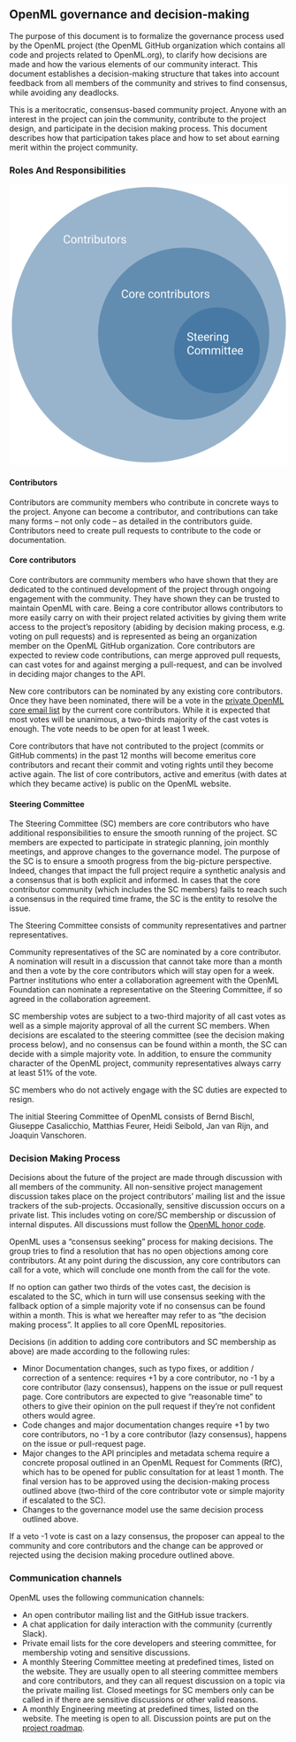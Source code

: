 ## OpenML governance and decision-making

The purpose of this document is to formalize the governance process used by the OpenML project (the OpenML GitHub organization which contains all code and projects related to OpenML.org), to clarify how decisions are made and how the various elements of our community interact. This document establishes a decision-making structure that takes into account feedback from all members of the community and strives to find consensus, while avoiding any deadlocks.

This is a meritocratic, consensus-based community project. Anyone with an interest in the project can join the community, contribute to the project design, and participate in the decision making process. This document describes how that participation takes place and how to set about earning merit within the project community.


### Roles And Responsibilities

![OpenML governance](img/community/misc/OpenML-governance.png)



#### Contributors

Contributors are community members who contribute in concrete ways to the project. Anyone can become a contributor, and contributions can take many forms – not only code – as detailed in the contributors guide. Contributors need to create pull requests to contribute to the code or documentation.


#### Core contributors

Core contributors are community members who have shown that they are dedicated to the continued development of the project through ongoing engagement with the community. They have shown they can be trusted to maintain OpenML with care. Being a core contributor allows contributors to more easily carry on with their project related activities by giving them write access to the project’s repository (abiding by decision making process, e.g. voting on pull requests) and is represented as being an organization member on the OpenML GitHub organization. Core contributors are expected to review code contributions, can merge approved pull requests, can cast votes for and against merging a pull-request, and can be involved in deciding major changes to the API.

New core contributors can be nominated by any existing core contributors. Once they have been nominated, there will be a vote in the [private OpenML core email list](https://lists.lrz.de/mailman/listinfo/openml-core) by the current core contributors. While it is expected that most votes will be unanimous, a two-thirds majority of the cast votes is enough. The vote needs to be open for at least 1 week.

Core contributors that have not contributed to the project (commits or GitHub comments) in the past 12 months will become emeritus core contributors and recant their commit and voting rights until they become active again. The list of core contributors, active and emeritus (with dates at which they became active) is public on the OpenML website.


#### Steering Committee

The Steering Committee (SC) members are core contributors who have additional responsibilities to ensure the smooth running of the project. SC members are expected to participate in strategic planning, join monthly meetings, and approve changes to the governance model. The purpose of the SC is to ensure a smooth progress from the big-picture perspective. Indeed, changes that impact the full project require a synthetic analysis and a consensus that is both explicit and informed. In cases that the core contributor community (which includes the SC members) fails to reach such a consensus in the required time frame, the SC is the entity to resolve the issue. 

The Steering Committee consists of community representatives and partner representatives.

Community representatives of the SC are nominated by a core contributor. A nomination will result in a discussion that cannot take more than a month and then a vote by the core contributors which will stay open for a week. Partner institutions who enter a collaboration agreement with the OpenML Foundation can nominate a representative on the Steering Committee, if so agreed in the collaboration agreement.

SC membership votes are subject to a two-third majority of all cast votes as well as a simple majority approval of all the current SC members. When decisions are escalated to the steering committee (see the decision making process below), and no consensus can be found within a month, the SC can decide with a simple majority vote. In addition, to ensure the community character of the OpenML project, community representatives always carry at least 51% of the vote.

SC members who do not actively engage with the SC duties are expected to resign.

The initial Steering Committee of OpenML consists of Bernd Bischl, Giuseppe Casalicchio, Matthias Feurer, Heidi Seibold, Jan van Rijn, and Joaquin Vanschoren.


### Decision Making Process

Decisions about the future of the project are made through discussion with all members of the community. All non-sensitive project management discussion takes place on the project contributors’ mailing list and the issue trackers of the sub-projects. Occasionally, sensitive discussion occurs on a private list. This includes voting on core/SC membership or discussion of internal disputes. All discussions must follow the [OpenML honor code](https://docs.openml.org/terms/).

OpenML uses a “consensus seeking” process for making decisions. The group tries to find a resolution that has no open objections among core contributors. At any point during the discussion, any core contributors can call for a vote, which will conclude one month from the call for the vote. 

If no option can gather two thirds of the votes cast, the decision is escalated to the SC, which in turn will use consensus seeking with the fallback option of a simple majority vote if no consensus can be found within a month. This is what we hereafter may refer to as “the decision making process”. It applies to all core OpenML repositories.

Decisions (in addition to adding core contributors and SC membership as above) are made according to the following rules:



*   Minor Documentation changes, such as typo fixes, or addition / correction of a sentence: requires +1 by a core contributor, no -1 by a core contributor (lazy consensus), happens on the issue or pull request page. Core contributors are expected to give “reasonable time” to others to give their opinion on the pull request if they’re not confident others would agree.
*   Code changes and major documentation changes require +1 by two core contributors, no -1 by a core contributor (lazy consensus), happens on the issue or pull-request page.
*   Major changes to the API principles and metadata schema require a concrete proposal outlined in an OpenML Request for Comments (RfC), which has to be opened for public consultation for at least 1 month. The final version has to be approved using the decision-making process outlined above (two-third of the core contributor vote or simple majority if escalated to the SC).
*   Changes to the governance model use the same decision process outlined above.

If a veto -1 vote is cast on a lazy consensus, the proposer can appeal to the community and core contributors and the change can be approved or rejected using the decision making procedure outlined above.


### Communication channels

OpenML uses the following communication channels:



*   An open contributor mailing list and the GitHub issue trackers.
*   A chat application for daily interaction with the community (currently Slack).
*   Private email lists for the core developers and steering committee, for membership voting and sensitive discussions.
*   A monthly Steering Committee meeting at predefined times, listed on the website. They are usually open to all steering committee members and core contributors, and they can all request discussion on a topic via the private mailing list. Closed meetings for SC members only can be called in if there are sensitive discussions or other valid reasons.
*   A monthly Engineering meeting at predefined times, listed on the website. The meeting is open to all. Discussion points are put on the [project roadmap](https://github.com/orgs/openml/projects/2).
